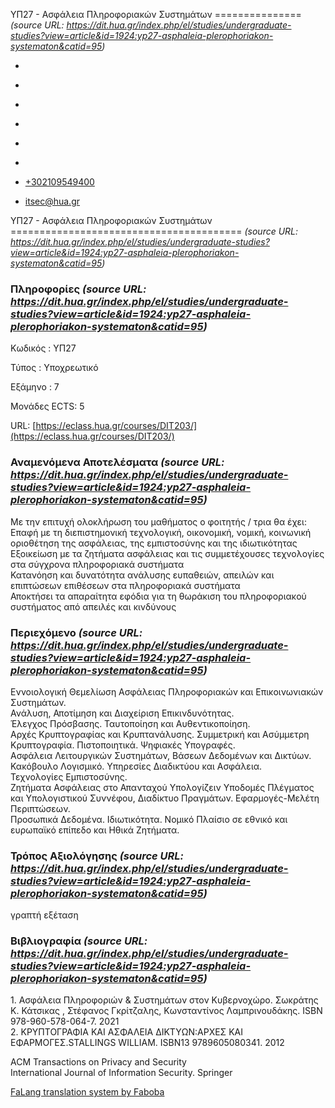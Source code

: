 ΥΠ27 - Ασφάλεια Πληροφοριακών Συστημάτων
===============    *(source URL: https://dit.hua.gr/index.php/el/studies/undergraduate-studies?view=article&id=1924:yp27-asphaleia-plerophoriakon-systematon&catid=95)*

*   [](https://www.facebook.com/ditharokopio)
*   [](https://www.youtube.com/channel/UCEHkYirpXF1nSLxDCrfDZ4A)
*   [](https://www.linkedin.com/company/77699385)
*   [](https://www.instagram.com/dithua)

*   [](https://dit.hua.gr/index.php/el/studies/undergraduate-studies)
*   [](https://dit.hua.gr/index.php/en/studies/undergraduate-studies)

*   [+302109549400](tel:+302109549400)
*   [itsec@hua.gr](mailto:itsec@hua.gr)

ΥΠ27 - Ασφάλεια Πληροφοριακών Συστημάτων
========================================  *(source URL: https://dit.hua.gr/index.php/el/studies/undergraduate-studies?view=article&id=1924:yp27-asphaleia-plerophoriakon-systematon&catid=95)*

### Πληροφορίες  *(source URL: https://dit.hua.gr/index.php/el/studies/undergraduate-studies?view=article&id=1924:yp27-asphaleia-plerophoriakon-systematon&catid=95)*

Κωδικός : ΥΠ27

Τύπος : Υποχρεωτικό

Εξάμηνο : 7

Μονάδες ECTS: 5

URL: [https://eclass.hua.gr/courses/DIT203/](https://eclass.hua.gr/courses/DIT203/)

### Αναμενόμενα Αποτελέσματα  *(source URL: https://dit.hua.gr/index.php/el/studies/undergraduate-studies?view=article&id=1924:yp27-asphaleia-plerophoriakon-systematon&catid=95)*

Με την επιτυχή ολοκλήρωση του μαθήματος ο φοιτητής / τρια θα έχει:  
Επαφή με τη διεπιστημονική τεχνολογική, οικονομική, νομική, κοινωνική οριοθέτηση της ασφάλειας, της εμπιστοσύνης και της ιδιωτικότητας  
Εξοικείωση με τα ζητήματα ασφάλειας και τις συμμετέχουσες τεχνολογίες στα σύγχρονα πληροφοριακά συστήματα  
Κατανόηση και δυνατότητα ανάλυσης ευπαθειών, απειλών και επιπτώσεων επιθέσεων στα πληροφοριακά συστήματα  
Αποκτήσει τα απαραίτητα εφόδια για τη θωράκιση του πληροφοριακού συστήματος από απειλές και κινδύνους

### Περιεχόμενο  *(source URL: https://dit.hua.gr/index.php/el/studies/undergraduate-studies?view=article&id=1924:yp27-asphaleia-plerophoriakon-systematon&catid=95)*

Εννοιολογική Θεμελίωση Ασφάλειας Πληροφοριακών και Επικοινωνιακών Συστημάτων.  
Ανάλυση, Αποτίμηση και Διαχείριση Επικινδυνότητας.  
Έλεγχος Πρόσβασης. Ταυτοποίηση και Αυθεντικοποίηση.  
Αρχές Κρυπτογραφίας και Κρυπτανάλυσης. Συμμετρική και Ασύμμετρη Κρυπτογραφία. Πιστοποιητικά. Ψηφιακές Υπογραφές.  
Ασφάλεια Λειτουργικών Συστημάτων, Βάσεων Δεδομένων και Δικτύων.  
Κακόβουλο Λογισμικό. Υπηρεσίες Διαδικτύου και Ασφάλεια.  
Τεχνολογίες Εμπιστοσύνης.  
Ζητήματα Ασφάλειας στο Απανταχού Υπολογίζειν Υποδομές Πλέγματος και Υπολογιστικού Συννέφου, Διαδίκτυο Πραγμάτων. Εφαρμογές-Μελέτη Περιπτώσεων.  
Προσωπικά Δεδομένα. Ιδιωτικότητα. Νομικό Πλαίσιο σε εθνικό και ευρωπαϊκό επίπεδο και Ηθικά Ζητήματα.

### Τρόπος Αξιολόγησης  *(source URL: https://dit.hua.gr/index.php/el/studies/undergraduate-studies?view=article&id=1924:yp27-asphaleia-plerophoriakon-systematon&catid=95)*

γραπτή εξέταση

### Βιβλιογραφία  *(source URL: https://dit.hua.gr/index.php/el/studies/undergraduate-studies?view=article&id=1924:yp27-asphaleia-plerophoriakon-systematon&catid=95)*

1\. Ασφάλεια Πληροφοριών & Συστημάτων στον Κυβερνοχώρο. Σωκράτης Κ. Κάτσικας , Στέφανος Γκρίτζαλης, Κωνσταντίνος Λαμπρινουδάκης. ISBN 978-960-578-064-7. 2021  
2\. ΚΡΥΠΤΟΓΡΑΦΙΑ ΚΑΙ ΑΣΦΑΛΕΙΑ ΔΙΚΤΥΩΝ:ΑΡΧΕΣ ΚΑΙ ΕΦΑΡΜΟΓΕΣ.STALLINGS WILLIAM. ISBN13 9789605080341. 2012

ACM Transactions on Privacy and Security  
International Journal of Information Security. Springer

[FaLang translation system by Faboba](http://www.faboba.com/ "Faboba : Création de composantJoomla")

[](https://dit.hua.gr/index.php/el/studies/undergraduate-studies?view=article&id=1924:yp27-asphaleia-plerophoriakon-systematon&catid=95#)
